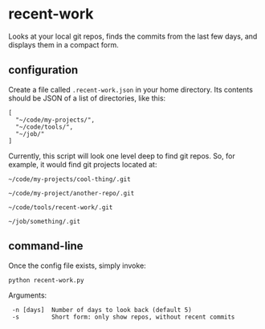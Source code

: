 # recent-work

Looks at your local git repos, finds the commits from the last few days, and displays them in a compact form.

## configuration

Create a file called `.recent-work.json` in your home directory. Its contents should be JSON of a list of directories, like this:

```
[
  "~/code/my-projects/",
  "~/code/tools/",
  "~/job/"
]
```

Currently, this script will look one level deep to find git repos. So, for example, it would find git projects located at:

```
~/code/my-projects/cool-thing/.git

~/code/my-project/another-repo/.git

~/code/tools/recent-work/.git

~/job/something/.git
```

## command-line

Once the config file exists, simply invoke:

```
python recent-work.py
```

Arguments:

```
 -n [days]  Number of days to look back (default 5)
 -s         Short form: only show repos, without recent commits
```

